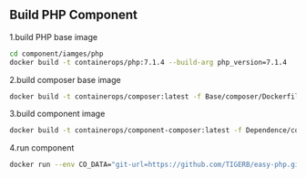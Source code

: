 ## Build PHP Component

1.build PHP base image

```bash
cd component/iamges/php
docker build -t containerops/php:7.1.4 --build-arg php_version=7.1.4  .
```

2.build composer base image

```bash
docker build -t containerops/composer:latest -f Base/composer/Dockerfile .
```

3.build component image

```bash
docker build -t containerops/component-composer:latest -f Dependence/component-composer/Dockerfile  .
```

4.run component

```bash
docker run --env CO_DATA="git-url=https://github.com/TIGERB/easy-php.git action=install" containerops/component-composer:latest 
```